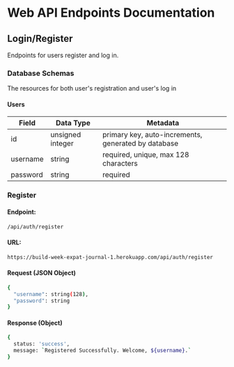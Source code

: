# Web API Endpoints Documentation

## Login/Register

Endpoints for users register and log in.

### Database Schemas

The resources for both user's registration and user's log in

#### Users
| Field    | Data Type        | Metadata                                            |
| -------- | -----------------| --------------------------------------------------- |
| id       | unsigned integer | primary key, auto-increments, generated by database |
| username | string           | required, unique, max 128 characters                |
| password | string           | required                                            |

### Register

#### Endpoint:

```sh
/api/auth/register
```

#### URL:

```sh
https://build-week-expat-journal-1.herokuapp.com/api/auth/register
```

#### Request (JSON Object)

```sh
{ 
  "username": string(128),
  "password": string
}
```

#### Response (Object)

```sh
{ 
  status: 'success',
  message: `Registered Successfully. Welcome, ${username}.`
}
```



